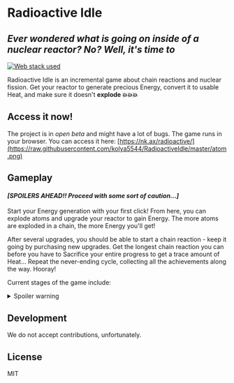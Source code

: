 # Radioactive Idle
## _Ever wondered what is going on inside of a nuclear reactor? No? Well, it's time to_

[![Web stack used](https://skillicons.dev/icons?i=js,html,css)](https://nk.ax/radioactive/)

Radioactive Idle is an incremental game about chain reactions and nuclear fission. Get your reactor to generate precious Energy, convert it to usable Heat, and make sure it doesn't **explode 💥💥💥**

## Access it now!

The project is in *open beta* and might have a lot of bugs. The game runs in your browser. You can access it here: [https://nk.ax/radioactive/](https://raw.githubusercontent.com/kolya5544/RadioactiveIdle/master/atom.png)

## Gameplay
#### *[SPOILERS AHEAD!! Proceed with some sort of caution...]*

Start your Energy generation with your first click! From here, you can explode atoms and upgrade your reactor to gain Energy. The more atoms are exploded in a chain, the more Energy you'll get!

After several upgrades, you should be able to start a chain reaction - keep it going by purchasing new upgrades. Get the longest chain reaction you can before you have to Sacrifice your entire progress to get a trace amount of Heat... Repeat the never-ending cycle, collecting all the achievements along the way. Hooray!

Current stages of the game include:
<details>
  <summary>Spoiler warning</summary>
  
1. Pre-Sacrifice. That's where you begin the game (`0 - 695 000 E`)
   1.1. Pre-chain reaction. (`0 - ~5000 E`)
   1.2. Post-chain reaction. That's where you are getting a stable chain reaction enough to carry you to unlocking Sacrifice. (`~5000 - 695000+ E`)
2. Post-Sacrifice. You begin gathering up Heat and increasing your Energy output (`0 - 1000 HP`)
   2.1. Pre-Extraction. You don't yet have the proper means of increasing your Heat production (`0 - 200 HP`)
   2.2. Post-Extraction. Your Heat output is greatly increased, allowing you to reach new heights easily (`200 - 1000 HP`)
3. Meltdown. The reaction rapidly and passively generates Energy (`1000 - 5000 HP`)
4. Destroy the reactor. You destroy the reactor for trace amount of Matter Units (`5000+ HP`, `1 - 1000 MU`)
   4.1. Pre-External Intake. You use tickspeed and multiplier upgrades to buff up your Energy and Heat Point production greatly. (`1 - ~16 MU`)
   4.2. Pre-69420 HP. Gradually obtain Rapid Delay and other valuable upgrades. (`~16 - ~40 MU`)
   4.3. Automata. Get Heat Control System and obtain the achievements to unlock automatic upgrade buyer. Start passive HP production (`~40 - 1000 MU`)
5. Endgame (`1000+ MU`). Obtain generic Matter Unit upgrades, eventually reaching sextillions of Energy and trillions of Heat Points.
</details>

## Development

We do not accept contributions, unfortunately.

## License

MIT